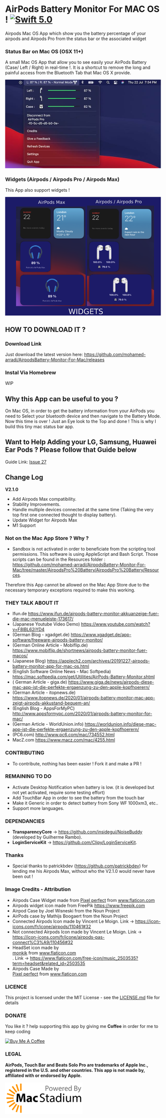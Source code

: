 
# AirPods Battery Monitor For MAC OS ! [![Swift 5.0](https://img.shields.io/badge/Swift-5.0-orange.svg?style=flat)](https://swift.org/)

Airpods Mac OS App which show you the battery percentage of your airpods and Airpods Pro from the status bar or the associated widget


### Status Bar on Mac OS (OSX 11+) ###

A small Mac OS App that allow you to see easily your AirPods Battery (Case/ Left / Right) in real-time !. It is a shortcut to remove the long and painful access from the Bluetooth Tab that Mac OS X provide.

![Image of AirPods Battery Monitor](/images/airpods-connected-min.jpg)

### Widgets (Airpods / Airpods Pro / Airpods Max) ###

This App also support widgets ! 

![Image of AirPods Widget](/images/Airpods-Max-Pro-Widget.png)

## HOW TO DOWNLOAD IT ?

### Download Link ###

Just download the latest version here: https://github.com/mohamed-arradi/AirpodsBattery-Monitor-For-Mac/releases

### Instal Via Homebrew ###

WIP

## Why this App can be useful to you ? ##

On Mac OS, in order to get the battery information from your AirPods you need to Select your bluetooth device and then navigate to the Battery Mode. Now this time is over ! Just an Eye look to the Top and done !
This is why I build this tiny mac status bar app.

## Want to Help Adding your LG, Samsung, Huawei Ear Pods ? Please follow that Guide below ##

Guide Link: [Issue 27](https://github.com/mohamed-arradi/AirpodsBattery-Monitor-For-Mac/issues/27)

## Change Log  ##

**V2.1.0**

- Add Airpods Max compatibility.
- Stability Improvements.
- Handle multiple devices connected at the same time (Taking the very top first one connected thought to display battery).
- Update Widget for Airpods Max
- M1 Support

### Not on the Mac App Store ? Why ? ###

- Sandbox is not activated in order to beneficiate from the scripting tool permissions. This software is using AppleScript and Bash Script. Those scripts can be found in the Resources folder : https://github.com/mohamed-arradi/AirpodsBattery-Monitor-For-Mac/tree/master/AirpodsPro%20Battery/AirpodsPro%20Battery/Resources.

Therefore this App cannot be allowed on the Mac App Store due to the necessary temporary exceptions required to make this working.

### THEY TALK ABOUT IT ###
-  Ifun.de https://www.ifun.de/airpods-battery-monitor-akkuanzeige-fuer-die-mac-menueleiste-173617/
- (Japanese Youtube Video Demo) https://www.youtube.com/watch?v=F8lBL62iYD4 
- (German Blog - xgadget.de) https://www.xgadget.de/app-software/freeware-airpods-battery-monitor/
- (German Online Article - Mobiflip.de) https://www.mobiflip.de/shortnews/airpods-battery-monitor-fuer-macos/
- (Japanese Blog) https://applech2.com/archives/20191227-airpods-battery-monitor-app-for-mac-os.html
- (English Software Online News - Mac Softpedia) https://mac.softpedia.com/get/Utilities/AirPods-Battery-Monitor.shtml
- ( German Article - giga.de) https://www.giga.de/news/airpods-diese-mac-app-ist-die-perfekte-ergaenzung-zu-den-apple-kopfhoerern/
- (German Article - itopnews.de) https://www.itopnews.de/2020/01/airpods-battery-monitor-mac-app-zeigt-airpods-akkustand-bequem-an/
- (English Blog - AppsForMyPC) http://www.appsformypc.com/2020/01/airpods-battery-monitor-for-mac/
- (German Article - WorldUnion.info) https://worldunion.info/diese-mac-app-ist-die-perfekte-ergaenzung-zu-den-apple-kopfhoerern/
-  (PC6.com) http://www.pc6.com/mac/734552.html
-  MacZ.com https://www.macz.com/mac/4255.html

### CONTRIBUTING ###

- To contribute, nothing has been easier ! Fork it and make a PR !

### REMAINING TO DO ###

- Activate Desktop Notification when battery is low. (it is developed but not yet activated, require some testing effort)
- Add TouchBar App in order to see the battery from the touch bar
- Make it Generic in order to detect battery from Sony WF 1000xm3, etc..
- Support more languages.

### DEPENDANCIES ###

- **TransparencyCore** -> https://github.com/insidegui/NoiseBuddy (developed by Guilherme Rambo).
- **LoginServiceKit** -> https://github.com/Clipy/LoginServiceKit.

### Thanks ###

- Special thanks to patrickbdev (https://github.com/patrickbdev) for lending me his Airpods Max, without who the V2.1.0 would never have been out ! 

### Image Credits - Attribution ###

- Airpods Case Widget made from <a href="https://icon54.com/" title="Pixel perfect">Pixel perfect</a> from <a href="https://www.flaticon.com/" title="Flaticon">www.flaticon.com</a>
- Airpods widget icon made from FreePik https://www.freepik.com
- Airpod Case by Joel Wisneski from the Noun Project
- AirPods case by Mathijs Boogaert from the Noun Project
- Connected Airpods Icon made by Vincent Le Moign. Link -> https://icon-icons.com/fr/icone/airpods/110461#32
- Not connected Airpods Icon made by Vincent Le Moign. Link ->  https://icon-icons.com/fr/icone/airpods-pas-connect%C3%A9/110456#32
- HeadSet icon made by <div><a href="https://www.flaticon.com/authors/monkik" title="monkik">monkik</a> from <a href="https://www.flaticon.com/" title="Flaticon">www.flaticon.com</a></div>. Link -> https://www.flaticon.com/free-icon/music_2503535?term=headset&related_id=2503535
- Airpods Case Made by <div><a href="https://icon54.com/" title="Pixel perfect">Pixel perfect</a> from <a href="https://www.flaticon.com/" title="Flaticon">www.flaticon.com</a></div>

### LICENCE ###

This project is licensed under the MIT License - see the [LICENSE.md](LICENSE.md) file for details

### DONATE ###

You like it ? help supporting this app by giving me **Coffee** in order for me to keep coding

[![Buy Me A Coffee](https://www.buymeacoffee.com/assets/img/custom_images/orange_img.png)](https://www.buymeacoffee.com/momolette)

### LEGAL ###

**AirPods, Touch Bar and Beats Solo Pro are trademarks of Apple Inc., registered in the U.S. and other countries. This app is not made by, affiliated with or endorsed by Apple.**

[![MacStadium](/images/macstadium.png)](https://www.macstadium.com/opensource-members)
